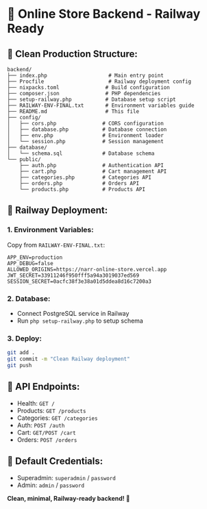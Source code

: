 # 🚀 Online Store Backend - Railway Ready

## 📁 **Clean Production Structure:**

```
backend/
├── index.php                    # Main entry point
├── Procfile                     # Railway deployment config
├── nixpacks.toml               # Build configuration
├── composer.json               # PHP dependencies
├── setup-railway.php           # Database setup script
├── RAILWAY-ENV-FINAL.txt       # Environment variables guide
├── README.md                   # This file
├── config/
│   ├── cors.php               # CORS configuration
│   ├── database.php           # Database connection
│   ├── env.php                # Environment loader
│   └── session.php            # Session management
├── database/
│   └── schema.sql             # Database schema
└── public/
    ├── auth.php               # Authentication API
    ├── cart.php               # Cart management API
    ├── categories.php         # Categories API
    ├── orders.php             # Orders API
    └── products.php           # Products API
```

## 🚀 **Railway Deployment:**

### 1. Environment Variables:
Copy from `RAILWAY-ENV-FINAL.txt`:
```
APP_ENV=production
APP_DEBUG=false
ALLOWED_ORIGINS=https://narr-online-store.vercel.app
JWT_SECRET=33911246f950fff5a94a3019037ed569
SESSION_SECRET=0acfc38f3e38a01d5ddea8d16c7200a3
```

### 2. Database:
- Connect PostgreSQL service in Railway
- Run `php setup-railway.php` to setup schema

### 3. Deploy:
```bash
git add .
git commit -m "Clean Railway deployment"
git push
```

## 📡 **API Endpoints:**
- Health: `GET /`
- Products: `GET /products`
- Categories: `GET /categories`
- Auth: `POST /auth`
- Cart: `GET/POST /cart`
- Orders: `POST /orders`

## 🔑 **Default Credentials:**
- Superadmin: `superadmin` / `password`
- Admin: `admin` / `password`

**Clean, minimal, Railway-ready backend! 🚀**
